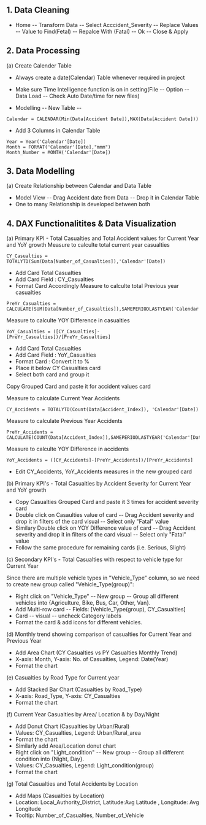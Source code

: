 ## 1. Data Cleaning
 *   Home -- Transform Data -- Select Acccident_Severity -- Replace Values -- Value to Find(Fetal) -- Repalce With (Fatal) -- Ok -- Close & Apply

## 2. Data Processing
  (a) Create Calender Table
    
 *   Always create a date(Calendar) Table  whenever required in project
  
 *   Make sure Time Intelligence function is on in setting(File -- Option -- Data Load -- Check Auto Date/time for new files)
  
 *   Modelling -- New Table --
```
Calendar = CALENDAR(Min(Data[Accident Date]),MAX(Data[Accident Date]))
```
 *   Add 3 Columns in Calendar Table
```
Year = Year('Calendar'[Date])
Month = FORMAT('Calendar'[Date],"mmm")
Month_Number = MONTH('Calendar'[Date])
```
## 3. Data Modelling
(a) Create Relationship between Calendar and Data Table
 *   Model View -- Drag Accident date from Data -- Drop it in Calendar Table
 *   One to many Relationship is developed between both
## 4. DAX Functionalitites & Data Visualization
(a) Primary KPI - Total Casualties and Total Accident values for Current Year and YoY growth
Measure to calculte total current year casualties
```
CY_Casualties = TOTALYTD(Sum(Data[Number_of_Casualties]),'Calendar'[Date])
```
 *   Add Card Total Casualties
 *   Add Card Field : CY_Casualties
 *   Format Card Accordingly
Measure to calculte total Previous year casualties
```
PreYr_Casualties = CALCULATE(SUM(Data[Number_of_Casualties]),SAMEPERIODLASTYEAR('Calendar'[Date]))
```
Measure to calculte YOY Difference in casualties
```
YoY_Casualties = ([CY_Casualties]-[PreYr_Casualties])/[PreYr_Casualties]
```
 *   Add Card Total Casualties
 *   Add Card Field : YoY_Casualties
 *   Format Card : Convert it to %
 *   Place it below CY Casualties card
 *   Select both card and group it

Copy Grouped Card and paste it for accident values card

Measure to calculate Current Year Accidents
```
CY_Accidents = TOTALYTD(Count(Data[Accident_Index]), 'Calendar'[Date])
```
Measure to calculate Previous Year Accidents
```
PreYr_Accidents = CALCULATE(COUNT(Data[Accident_Index]),SAMEPERIODLASTYEAR('Calendar'[Date]))
```
Measure to calculte YOY Difference in accidents
```
YoY_Accidents = ([CY_Accidents]-[PreYr_Accidents])/[PreYr_Accidents]
```
 *   Edit CY_Accidents, YoY_Accidents measures in the new grouped card

(b) Primary KPI's - Total Casualties by Accident Severity for Current Year and YoY growth

 *   Copy Casualties Grouped Card and paste it 3 times for accident severity card
 *   Double click on Casaulties value of card -- Drag Accident severity and drop it in filters of the card visual -- Select only "Fatal" value
 *   Similary Double click on YOY Difference value of card -- Drag Accident severity and drop it in filters of the card visual -- Select only "Fatal" value
 *   Follow the same procedure for remaining cards (i.e. Serious, Slight)

(c) Secondary KPI's - Total Casualties with respect to vehicle type for Current Year

Since there are multiple vehicle types in "Vehicle_Type" column, so we need to create new group called "Vehicle_Type(group)":
 *   Right click on "Vehicle_Type" -- New group -- Group all different vehicles into {Agriculture, Bike, Bus, Car, Other, Van}.
 *   Add Multi-row card -- Fields: [Vehicle_Type(group), CY_Casualties]
 *   Card -- visual -- uncheck Category labels
 *   Format the card & add icons for different vehicles.

(d) Monthly trend showing comparison of casualties for Current Year and Previous Year
 *   Add Area Chart (CY Casualties vs PY Casualties Monthly Trend)
 *   X-axis: Month, Y-axis: No. of Casualties, Legend: Date(Year)
 *   Format the chart
   
(e) Casualties by Road Type for Current year
 *   Add Stacked Bar Chart (Casualties by Road_Type)
 *   X-axis: Road_Type, Y-axis: CY_Casualties
 *   Format the chart
   
(f) Current Year Casualties by Area/ Location & by Day/Night
 *   Add Donut Chart (Casualties by Urban/Rural)
 *   Values: CY_Casualties, Legend: Urban/Rural_area
 *   Format the chart
 *   Similarly add Area/Location donut chart
 *   Right click on "Light_condition" -- New group -- Group all different condition into {Night, Day}.
 *   Values: CY_Casualties, Legend: Light_condition(group)
 *   Format the chart

(g) Total Casualties and Total Accidents by Location
 *   Add Maps (Casualties by Location)
 *   Location: Local_Authority_District, Latitude:Avg Latitude , Longitude: Avg Longitude
 *   Tooltip: Number_of_Casualties, Number_of_Vehicle
